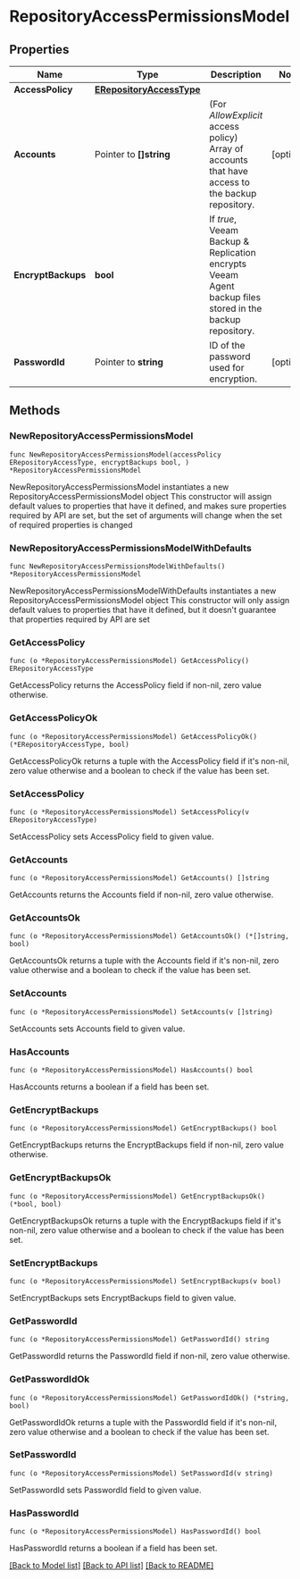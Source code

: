 # RepositoryAccessPermissionsModel

## Properties

Name | Type | Description | Notes
------------ | ------------- | ------------- | -------------
**AccessPolicy** | [**ERepositoryAccessType**](ERepositoryAccessType.md) |  | 
**Accounts** | Pointer to **[]string** | (For *AllowExplicit* access policy) Array of accounts that have access to the backup repository. | [optional] 
**EncryptBackups** | **bool** | If *true*, Veeam Backup &amp; Replication encrypts Veeam Agent backup files stored in the backup repository. | 
**PasswordId** | Pointer to **string** | ID of the password used for encryption. | [optional] 

## Methods

### NewRepositoryAccessPermissionsModel

`func NewRepositoryAccessPermissionsModel(accessPolicy ERepositoryAccessType, encryptBackups bool, ) *RepositoryAccessPermissionsModel`

NewRepositoryAccessPermissionsModel instantiates a new RepositoryAccessPermissionsModel object
This constructor will assign default values to properties that have it defined,
and makes sure properties required by API are set, but the set of arguments
will change when the set of required properties is changed

### NewRepositoryAccessPermissionsModelWithDefaults

`func NewRepositoryAccessPermissionsModelWithDefaults() *RepositoryAccessPermissionsModel`

NewRepositoryAccessPermissionsModelWithDefaults instantiates a new RepositoryAccessPermissionsModel object
This constructor will only assign default values to properties that have it defined,
but it doesn't guarantee that properties required by API are set

### GetAccessPolicy

`func (o *RepositoryAccessPermissionsModel) GetAccessPolicy() ERepositoryAccessType`

GetAccessPolicy returns the AccessPolicy field if non-nil, zero value otherwise.

### GetAccessPolicyOk

`func (o *RepositoryAccessPermissionsModel) GetAccessPolicyOk() (*ERepositoryAccessType, bool)`

GetAccessPolicyOk returns a tuple with the AccessPolicy field if it's non-nil, zero value otherwise
and a boolean to check if the value has been set.

### SetAccessPolicy

`func (o *RepositoryAccessPermissionsModel) SetAccessPolicy(v ERepositoryAccessType)`

SetAccessPolicy sets AccessPolicy field to given value.


### GetAccounts

`func (o *RepositoryAccessPermissionsModel) GetAccounts() []string`

GetAccounts returns the Accounts field if non-nil, zero value otherwise.

### GetAccountsOk

`func (o *RepositoryAccessPermissionsModel) GetAccountsOk() (*[]string, bool)`

GetAccountsOk returns a tuple with the Accounts field if it's non-nil, zero value otherwise
and a boolean to check if the value has been set.

### SetAccounts

`func (o *RepositoryAccessPermissionsModel) SetAccounts(v []string)`

SetAccounts sets Accounts field to given value.

### HasAccounts

`func (o *RepositoryAccessPermissionsModel) HasAccounts() bool`

HasAccounts returns a boolean if a field has been set.

### GetEncryptBackups

`func (o *RepositoryAccessPermissionsModel) GetEncryptBackups() bool`

GetEncryptBackups returns the EncryptBackups field if non-nil, zero value otherwise.

### GetEncryptBackupsOk

`func (o *RepositoryAccessPermissionsModel) GetEncryptBackupsOk() (*bool, bool)`

GetEncryptBackupsOk returns a tuple with the EncryptBackups field if it's non-nil, zero value otherwise
and a boolean to check if the value has been set.

### SetEncryptBackups

`func (o *RepositoryAccessPermissionsModel) SetEncryptBackups(v bool)`

SetEncryptBackups sets EncryptBackups field to given value.


### GetPasswordId

`func (o *RepositoryAccessPermissionsModel) GetPasswordId() string`

GetPasswordId returns the PasswordId field if non-nil, zero value otherwise.

### GetPasswordIdOk

`func (o *RepositoryAccessPermissionsModel) GetPasswordIdOk() (*string, bool)`

GetPasswordIdOk returns a tuple with the PasswordId field if it's non-nil, zero value otherwise
and a boolean to check if the value has been set.

### SetPasswordId

`func (o *RepositoryAccessPermissionsModel) SetPasswordId(v string)`

SetPasswordId sets PasswordId field to given value.

### HasPasswordId

`func (o *RepositoryAccessPermissionsModel) HasPasswordId() bool`

HasPasswordId returns a boolean if a field has been set.


[[Back to Model list]](../README.md#documentation-for-models) [[Back to API list]](../README.md#documentation-for-api-endpoints) [[Back to README]](../README.md)


